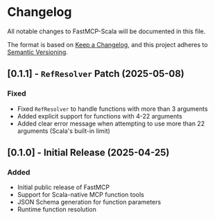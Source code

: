 # Changelog

All notable changes to FastMCP-Scala will be documented in this file.

The format is based on [Keep a Changelog](https://keepachangelog.com/en/1.0.0/),
and this project adheres to [Semantic Versioning](https://semver.org/spec/v2.0.0.html).

## [0.1.1] - `RefResolver` Patch (2025-05-08)

### Fixed
- Fixed `RefResolver` to handle functions with more than 3 arguments
- Added explicit support for functions with 4-22 arguments
- Added clear error message when attempting to use more than 22 arguments (Scala's built-in limit)

## [0.1.0] - Initial Release (2025-04-25)

### Added
- Initial public release of FastMCP
- Support for Scala-native MCP function tools
- JSON Schema generation for function parameters
- Runtime function resolution